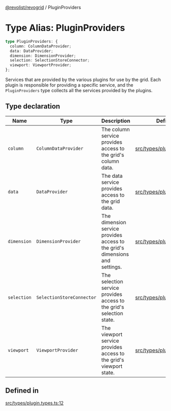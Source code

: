 [@revolist/revogrid](README.md) / PluginProviders

# Type Alias: PluginProviders

```ts
type PluginProviders: {
  column: ColumnDataProvider;
  data: DataProvider;
  dimension: DimensionProvider;
  selection: SelectionStoreConnector;
  viewport: ViewportProvider;
};
```

Services that are provided by the various plugins for use by the grid. Each plugin
is responsible for providing a specific service, and the `PluginProviders` type collects all the services provided
by the plugins.

## Type declaration

| Name | Type | Description | Defined in |
| ------ | ------ | ------ | ------ |
| `column` | `ColumnDataProvider` | The column service provides access to the grid's column data. | [src/types/plugin.types.ts:28](https://github.com/revolist/revogrid/blob/1ed53ebfdb262e9a8c2e5e06c64cb87ad0050ffc/src/types/plugin.types.ts#L28) |
| `data` | `DataProvider` | The data service provides access to the grid data. | [src/types/plugin.types.ts:16](https://github.com/revolist/revogrid/blob/1ed53ebfdb262e9a8c2e5e06c64cb87ad0050ffc/src/types/plugin.types.ts#L16) |
| `dimension` | `DimensionProvider` | The dimension service provides access to the grid's dimensions and settings. | [src/types/plugin.types.ts:20](https://github.com/revolist/revogrid/blob/1ed53ebfdb262e9a8c2e5e06c64cb87ad0050ffc/src/types/plugin.types.ts#L20) |
| `selection` | `SelectionStoreConnector` | The selection service provides access to the grid's selection state. | [src/types/plugin.types.ts:24](https://github.com/revolist/revogrid/blob/1ed53ebfdb262e9a8c2e5e06c64cb87ad0050ffc/src/types/plugin.types.ts#L24) |
| `viewport` | `ViewportProvider` | The viewport service provides access to the grid's viewport state. | [src/types/plugin.types.ts:32](https://github.com/revolist/revogrid/blob/1ed53ebfdb262e9a8c2e5e06c64cb87ad0050ffc/src/types/plugin.types.ts#L32) |

## Defined in

[src/types/plugin.types.ts:12](https://github.com/revolist/revogrid/blob/1ed53ebfdb262e9a8c2e5e06c64cb87ad0050ffc/src/types/plugin.types.ts#L12)
